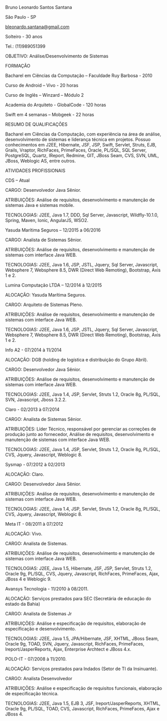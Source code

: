 ﻿Bruno Leonardo Santos Santana 			São Paulo - SPbleonardo.santana@gmail.com 							Solteiro - 30 anosTel.: (11)989051399						OBJETIVO: Análise/Desenvolvimento de SistemasFORMAÇÃOBacharel em Ciências da Computação – Faculdade Ruy Barbosa - 2010Curso de Android – Vivo - 20 horasCurso de Inglês – Winzard – Módulo 2Academia do Arquiteto - GlobalCode -  120 horasSwift em 4 semanas – Mobgeek - 22 horas  RESUMO DE QUALIFICAÇÕES  Bacharel em Ciências da Computação, com experiência na área de análise, desenvolvimento de sistemas e liderança técnica em projetos. Possuo conhecimentos em J2EE, Hibernate, JSF, JSP, Swift, Servlet, Struts, EJB, Grails, Vraptor, RichFaces, PrimeFaces, Oracle, PL/SQL, SQL Server, PostgreSQL, Quartz, IReport, Redmine, GIT, JBoss Seam, CVS, SVN, UML, JBoss, Weblogic AS, entre outros.  ATIVIDADES PROFISSIONAISCDS – AtualCARGO: Desenvolvedor Java Sênior.ATRIBUIÇÕES: Análise de requisitos, desenvolvimento e manutenção de sistemas Java e sistemas mobile.TECNOLOGIAS: J2EE, Java 1.7, DDD, Sql Server, Javascript, Wildfly-10.1.0, Spring, Maven, Ionic, AngularJS, WSO2.Yasuda Marítima Seguros – 12/2015 a 06/2016CARGO: Analista de Sistemas Sênior.ATRIBUIÇÕES: Análise de requisitos, desenvolvimento e manutenção de sistemas com interface Java WEB.TECNOLOGIAS: J2EE, Java 1.6, JSP, JSTL, Jquery, Sql Server, Javascript, Websphere 7, Websphere 8.5, DWR (Direct Web Remoting), Bootstrap, Axis 1 e 2.  Lumina Computação LTDA – 12/2014 à 12/2015  ALOCAÇÃO: Yasuda Marítima Seguros.  CARGO: Arquiteto de Sistemas Pleno.  ATRIBUIÇÕES: Análise de requisitos, desenvolvimento e manutenção de sistemas com interface Java WEB.  TECNOLOGIAS: J2EE, Java 1.6, JSP, JSTL, Jquery, Sql Server, Javascript, Websphere 7, Websphere 8.5, DWR (Direct Web Remoting), Bootstrap, Axis 1 e 2.Info A2 - 07/2014 à 11/2014ALOCAÇÃO: DGB (holding de logística e distribuição do Grupo Abril).			CARGO: Desenvolvedor Java Sênior.ATRIBUIÇÕES: Análise de requisitos, desenvolvimento e manutenção de sistemas com interface Java WEB.TECNOLOGIAS: J2EE, Java 1.4, JSP, Servlet, Struts 1.2, Oracle 8g, PL/SQL, SVN, Javascript, Jboss 3.2.2.Claro - 02/2013 à 07/2014CARGO: Analista de Sistemas Sênior.ATRIBUIÇÕES: Líder Técnico, responsável por gerenciar as correções de produção junto ao fornecedor, Análise de requisitos, desenvolvimento e manutenção de sistemas com interface Java WEB.TECNOLOGIAS: J2EE, Java 1.4, JSP, Servlet, Struts 1.2, Oracle 8g, PL/SQL, CVS, Jquery, Javascript, Weblogic 8.Sysmap - 07/2012 à 02/2013ALOCAÇÃO: Claro.CARGO: Desenvolvedor Java Sênior.ATRIBUIÇÕES: Análise de requisitos, desenvolvimento e manutenção de sistemas com interface Java WEB.TECNOLOGIAS: J2EE, Java 1.4, JSP, Servlet, Struts 1.2, Oracle 8g, PL/SQL, CVS, Jquery, Javascript, Weblogic 8.Meta IT - 08/2011 à 07/2012ALOCAÇÃO: Vivo.CARGO: Analista de Sistemas.ATRIBUIÇÕES: Análise de requisitos, desenvolvimento e manutenção de sistemas com interface Java WEB.TECNOLOGIAS: J2EE, Java 1.5, Hibernate, JSF, JSP, Servlet, Struts 1.2, Oracle 9g, PL/SQL, CVS, Jquery, Javascript, RichFaces, PrimeFaces, Ajax, JBoss 4 e Weblogic 9.Avansys Tecnologia - 11/2010 à 08/2011.ALOCAÇÃO:   Serviços prestados para SEC (Secretária de educação do estado da Bahia)CARGO: Analista de Sistemas JrATRIBUIÇÕES: Análise e especificação de requisitos, elaboração de especificação e desenvolvimento.TECNOLOGIAS: J2EE, Java 1.5, JPA/Hibernate, JSF, XHTML, JBoss Seam, Oracle 9g, TOAD, SVN, Jquery, Javascript, RichFaces, PrimeFaces, Ireport/JasperReports, Ajax, Enterprise Archtect e JBoss 4.x.POLO-IT - 07/2008 à 11/2010.ALOCAÇÃO:   Serviços prestados para Indados (Setor de TI da Insinuante).	CARGO: Analista DesenvolvedorATRIBUIÇÕES: Análise e especificação de requisitos funcionais, elaboração de especificação técnica.TECNOLOGIAS: J2EE, Java 1.5, EJB 3, JSF, Ireport/JasperReports, XHTML, Oracle 9g, PL/SQL, TOAD, CVS, Javascript, RichFaces, PrimeFaces, Ajax e JBoss 4.  